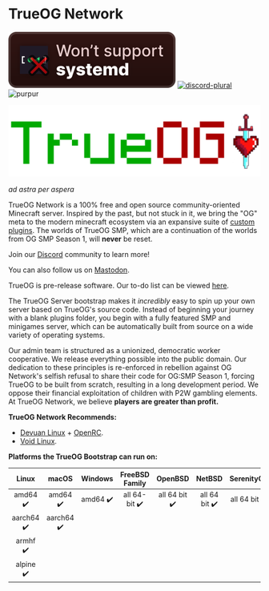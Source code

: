 # TrueOG Network

[![NoSystemD](https://raw.githubusercontent.com/true-og/website/main/assets/images/logos/nossytemd.svg)](https://trueog.network/) [![discord-plural](https://cdn.jsdelivr.net/npm/@intergrav/devins-badges@3/assets/cozy/social/discord-plural_vector.svg)](https://discord.gg/ma9pMYpBU6) <img alt="purpur" height="56" src="https://cdn.jsdelivr.net/npm/@intergrav/devins-badges@3/assets/cozy/supported/purpur_vector.svg">

![Icon](https://github.com/true-og/website/blob/main/assets/images/logos/Logo-Alternate-Transparent.png)

*ad astra per aspera*

TrueOG Network is a 100% free and open source community-oriented Minecraft server. Inspired by the past, but not stuck in it, we bring the "OG" meta to the modern minecraft ecosystem via an expansive suite of [custom plugins](https://github.com/true-og/OG-Suite). The worlds of TrueOG SMP, which are a continuation of the worlds from OG SMP Season 1, will **never** be reset.

Join our [Discord](https://discord.gg/ma9pMYpBU6) community to learn more!

You can also follow us on <a rel="me" href="https://mastodon.gamedev.place/@trueog">Mastodon</a>.

TrueOG is pre-release software. Our to-do list can be viewed [here](https://true-og.net/todo-list).

The TrueOG Server bootstrap makes it *incredibly* easy to spin up your own server based on TrueOG's source code. Instead of beginning your journey with a blank plugins folder, you begin with a fully featured SMP and minigames server, which can be automatically built from source on a wide variety of operating systems.

Our admin team is structured as a unionized, democratic worker cooperative. We release everything possible into the public domain. Our dedication to these principles is re-enforced in rebellion against OG Network's selfish refusal to share their code for OG:SMP Season 1, forcing TrueOG to be built from scratch, resulting in a long development period. We oppose their financial exploitation of children with P2W gambling elements. At TrueOG Network, we believe **players are greater than profit.**

**TrueOG Network Recommends:**

- [Devuan Linux](https://devuan.org/) + [OpenRC](https://itsfoss.community/t/switching-init-systems-in-devuan/11819).
- [Void Linux](https://voidlinux.org/).

**Platforms the TrueOG Bootstrap can run on:**

|Linux|macOS|Windows|FreeBSD Family|OpenBSD|NetBSD|SerenityOS|iOS (Jailbroken)|Android|
|:---:|:---:|:---:|:---:|:---:|:---:|:---:|:---:|:---:|
|amd64 :heavy_check_mark:|amd64 :heavy_check_mark:|amd64 :heavy_check_mark:|all 64-bit :heavy_check_mark:|all 64 bit :heavy_check_mark:|all 64 bit :heavy_check_mark:|all 64 bit :heavy_check_mark:|armv7 :heavy_check_mark:|aarch64 :heavy_check_mark:|
|aarch64 :heavy_check_mark:|aarch64 :heavy_check_mark:|
|armhf :heavy_check_mark:|
|alpine :heavy_check_mark:|
